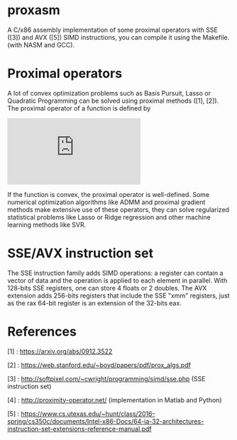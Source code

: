 # proxasm

A C/x86 assembly implementation of some proximal operators with SSE ([3]) and AVX ([5]) SIMD instructions, you can compile it using the Makefile. (with NASM and GCC). 

# Proximal operators 

A lot of convex optimization problems such as Basis Pursuit, Lasso or Quadratic Programming can be solved using proximal methods ([1], [2]). The proximal operator of a function is defined by

![alt text](https://latex.codecogs.com/gif.latex?%5Ctext%7Bprox%7D_%7Bf%7D%5Cleft%28x%20%5Cright%20%29%20%3D%20%5Carg%5Cmin_%7By%20%5Cin%20%5Cmathbb%7BR%7D%5En%7D%20f%28y%29%20&plus;%20%5Cfrac12%20%5Cleft%5CVert%20y-x%20%5Cright%5CVert_2%5E2)

If the function is convex, the proximal operator is well-defined. Some numerical optimization algorithms like ADMM and proximal gradient methods make extensive use of these operators, they can solve regularized statistical problems like Lasso or Ridge regression and other machine learning methods like SVR. 

# SSE/AVX instruction set 

The SSE instruction family adds SIMD operations: a register can contain a vector of data and the operation is applied to each element in parallel. With 128-bits SSE registers, one can store 4 floats or 2 doubles. The AVX extension adds 256-bits registers that include the SSE "xmm" registers, just as the rax 64-bit register is an extension of the 32-bits eax. 

# References 

[1] : https://arxiv.org/abs/0912.3522 

[2] : https://web.stanford.edu/~boyd/papers/pdf/prox_algs.pdf

[3] : http://softpixel.com/~cwright/programming/simd/sse.php (SSE instruction set) 

[4] : http://proximity-operator.net/ (implementation in Matlab and Python)

[5] : https://www.cs.utexas.edu/~hunt/class/2016-spring/cs350c/documents/Intel-x86-Docs/64-ia-32-architectures-instruction-set-extensions-reference-manual.pdf
